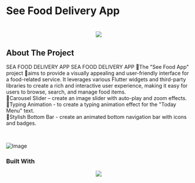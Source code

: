 # See Food Delivery App

<h1 align="center">
    <img src="https://readme-typing-svg.herokuapp.com/?font=Righteous&size=35&center=true&vCenter=true&width=500&height=70&duration=4000&lines=Hi+There!+👋;+Scroll+To+Bottom!;" />
</h1>

## About The Project
<p> 
SEA FOOD DELIVERY APP
SEA FOOD DELIVERY APP
🚀The "See Food App" project 
🎯aims to provide a visually appealing and user-friendly interface for a food-related service. It leverages various Flutter widgets and third-party libraries to create a rich and interactive user experience, making it easy for users to browse, search, and manage food items.<br>
📌Carousel Slider – create an image slider with auto-play and zoom effects.<br>
📌Typing Animation - to create a typing animation effect for the "Today Menu" text.<br>
📌Stylish Bottom Bar - create an animated bottom navigation bar with icons and badges.</p><br>


![Image](https://github.com/user-attachments/assets/b748a265-6810-42a7-b989-80609d2cc693)


### Built With

<div align="center">
    <img src="https://skillicons.dev/icons?i=flutter,dart" /><br>
   
</div>






